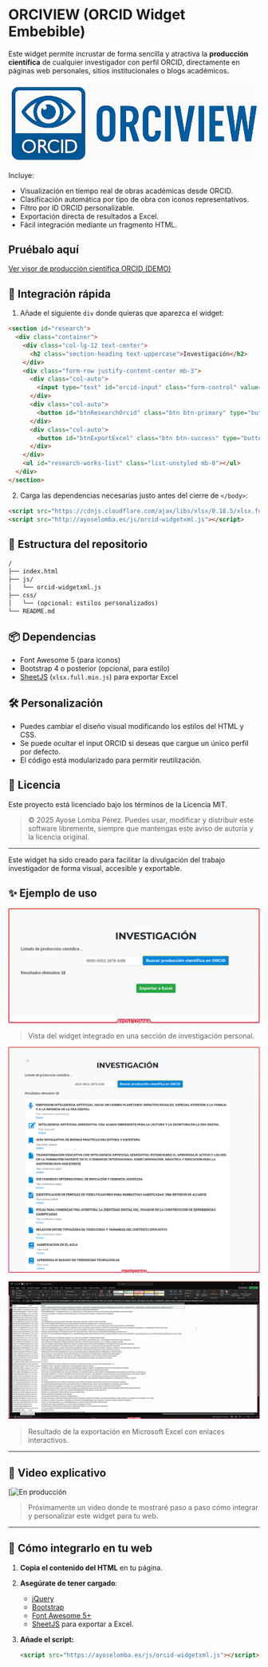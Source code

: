 # ORCIVIEW (ORCID Widget Embebible)
Este widget permite incrustar de forma sencilla y atractiva la **producción científica** de cualquier investigador con perfil ORCID, directamente en páginas web personales, sitios institucionales o blogs académicos.

![Logo](img/LogoCorto.png)

Incluye:
- Visualización en tiempo real de obras académicas desde ORCID.
- Clasificación automática por tipo de obra con iconos representativos.
- Filtro por ID ORCID personalizable.
- Exportación directa de resultados a Excel.
- Fácil integración mediante un fragmento HTML.

## Pruébalo aquí
<a href="https://ayoselomba.es/produccionCientificaORCIDxml.html" target="_blank" rel="noopener">Ver visor de producción científica ORCID (DEMO)</a>

## 🚀 Integración rápida

1. Añade el siguiente `div` donde quieras que aparezca el widget:

```html
<section id="research">
  <div class="container">
    <div class="col-lg-12 text-center">
      <h2 class="section-heading text-uppercase">Investigación</h2>
    </div>
    <div class="form-row justify-content-center mb-3">
      <div class="col-auto">
        <input type="text" id="orcid-input" class="form-control" value="0000-0002-2678-6158" placeholder="Introduce tu ORCID">
      </div>
      <div class="col-auto">
        <button id="btnResearchOrcid" class="btn btn-primary" type="button">Buscar producción científica</button>
      </div>
      <div class="col-auto">
        <button id="btnExportExcel" class="btn btn-success" type="button" disabled>Exportar a Excel</button>
      </div>
    </div>
    <ul id="research-works-list" class="list-unstyled mb-0"></ul>
  </div>
</section>
```

2. Carga las dependencias necesarias justo antes del cierre de `</body>`:

```html
<script src="https://cdnjs.cloudflare.com/ajax/libs/xlsx/0.18.5/xlsx.full.min.js"></script>
<script src="http://ayoselomba.es/js/orcid-widgetxml.js"></script>
```

## 📁 Estructura del repositorio

```
/
├── index.html
├── js/
│   └── orcid-widgetxml.js
├── css/
│   └── (opcional: estilos personalizados)
└── README.md
```

## 📦 Dependencias

- Font Awesome 5 (para iconos)
- Bootstrap 4 o posterior (opcional, para estilo)
- [SheetJS](https://github.com/SheetJS/sheetjs) (`xlsx.full.min.js`) para exportar Excel

## 🛠️ Personalización

- Puedes cambiar el diseño visual modificando los estilos del HTML y CSS.
- Se puede ocultar el input ORCID si deseas que cargue un único perfil por defecto.
- El código está modularizado para permitir reutilización.

## 📃 Licencia

Este proyecto está licenciado bajo los términos de la Licencia MIT.

> © 2025 Ayose Lomba Pérez. Puedes usar, modificar y distribuir este software libremente, siempre que mantengas este aviso de autoría y la licencia original.

---

Este widget ha sido creado para facilitar la divulgación del trabajo investigador de forma visual, accesible y exportable.


## ✨ Ejemplo de uso

![Captura del widget mostrando resultados](img/captura01.png)

> Vista del widget integrado en una sección de investigación personal.

![Captura del widget mostrando resultados](img/captura02.png)


![Exportación a Excel funcionando](img/exportacionExcel.png)
> Resultado de la exportación en Microsoft Excel con enlaces interactivos.

---

## 🎥 Video explicativo

[![En producción]()

> Próximamente un vídeo donde te mostraré paso a paso cómo integrar y personalizar este widget para tu web.

---

## 🚀 Cómo integrarlo en tu web

1. **Copia el contenido del HTML** en tu página.
2. **Asegúrate de tener cargado**:
   - [jQuery](https://jquery.com/)
   - [Bootstrap](https://getbootstrap.com/)
   - [Font Awesome 5+](https://fontawesome.com/)
   - [SheetJS](https://cdnjs.com/libraries/xlsx) para exportar a Excel.

3. **Añade el script:**
   ```html   
   <script src="https://ayoselomba.es/js/orcid-widgetxml.js"></script>

